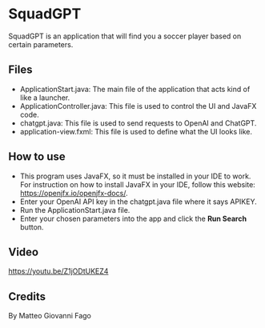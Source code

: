 # SquadGPT
SquadGPT is an application that will find you a soccer player based on certain parameters.

## Files
+ ApplicationStart.java: The main file of the application that acts kind of like a launcher.
+ ApplicationController.java: This file is used to control the UI and JavaFX code.
+ chatgpt.java: This file is used to send requests to OpenAI and ChatGPT.
+ application-view.fxml: This file is used to define what the UI looks like.

## How to use
+ This program uses JavaFX, so it must be installed in your IDE to work. For instruction on how to install JavaFX in your IDE, follow this website: https://openjfx.io/openjfx-docs/.
+ Enter your OpenAI API key in the chatgpt.java file where it says APIKEY.
+ Run the ApplicationStart.java file.
+ Enter your chosen parameters into the app and click the **Run Search** button.

## Video
https://youtu.be/Z1jODtUKEZ4

## Credits
By Matteo Giovanni Fago
